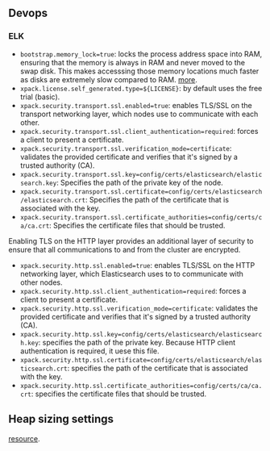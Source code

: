 ## Devops

### ELK

* `bootstrap.memory_lock=true`: locks the process address space into RAM, ensuring that the memory is always in RAM and never moved to the swap disk. This makes accesssing those memory locations much faster as disks are extremely slow compared to RAM. [more](https://www.elastic.co/guide/en/elasticsearch/reference/current/setup-configuration-memory.html#bootstrap-memory_lock).
* `xpack.license.self_generated.type=${LICENSE}`: by default uses the free trial (basic).
* `xpack.security.transport.ssl.enabled=true`: enables TLS/SSL on the transport networking layer, which nodes use to communicate with each other.
* `xpack.security.transport.ssl.client_authentication=required`: forces a client to present a certificate.
* `xpack.security.transport.ssl.verification_mode=certificate`: validates the provided certificate and verifies that it's signed by a trusted authority (CA).
* `xpack.security.transport.ssl.key=config/certs/elasticsearch/elasticsearch.key`: Specifies the path of the private key of the node.
* `xpack.security.transport.ssl.certificate=config/certs/elasticsearch/elasticsearch.crt`: Specifies the path of the certificate that is associated with the key.
* `xpack.security.transport.ssl.certificate_authorities=config/certs/ca/ca.crt`: Specifies the certificate files that should be trusted.

Enabling TLS on the HTTP layer provides an additional layer of security to ensure that all communications to and from the cluster are encrypted.
* `xpack.security.http.ssl.enabled=true`: enables TLS/SSL on the HTTP networking layer, which Elasticsearch uses to to communicate with other nodes.
* `xpack.security.http.ssl.client_authentication=required`: forces a client to present a certificate.
* `xpack.security.http.ssl.verification_mode=certificate`: validates the provided certificate and verifies that it's signed by a trusted authority (CA).
* `xpack.security.http.ssl.key=config/certs/elasticsearch/elasticsearch.key`: specifies the path of the private key. Because HTTP client authentication is required, it uese this file.
* `xpack.security.http.ssl.certificate=config/certs/elasticsearch/elasticsearch.crt`: specifies the path of the certificate that is associated with the key.
* `xpack.security.http.ssl.certificate_authorities=config/certs/ca/ca.crt`: specifies the certificate files that should be trusted.

## Heap sizing settings

[resource](https://www.elastic.co/guide/en/elasticsearch/reference/current/important-settings.html#heap-size-settings).

